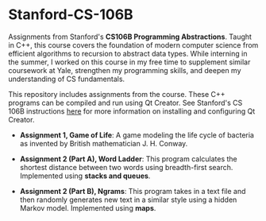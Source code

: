 # Stanford-CS-106B

Assignments from Stanford's **CS106B Programming Abstractions**. Taught in C++, this course covers the foundation of modern computer science from efficient algorithms to recursion to abstract data types.
While interning in the summer, I worked on this course in my free time to supplement similar coursework at Yale, strengthen my programming skills, and deepen my understanding of CS fundamentals.

This repository includes assignments from the course. These C++ programs can be compiled and run using Qt Creator. See Stanford's CS 106B instructions  [here](http://web.stanford.edu/class/archive/cs/cs106b/cs106b.1186//handouts/qt-creator.html) for more information on installing and configuring Qt Creator.

* **Assignment 1, Game of Life**: A game modeling the life cycle of bacteria as invented by British mathematician J. H. Conway.

* **Assignment 2 (Part A), Word Ladder**: This program calculates the shortest distance between two words using breadth-first search. Implemented using **stacks and queues**.

* **Assignment 2 (Part B), Ngrams**: This program takes in a text file and then randomly generates new text in a similar style using a hidden Markov model. Implemented using **maps**.

